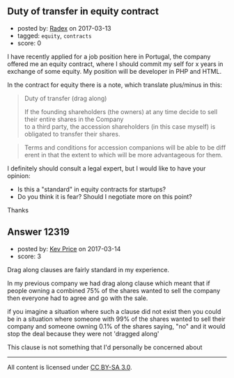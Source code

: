 ## Duty of transfer in equity contract

- posted by: [Radex](https://stackexchange.com/users/8577286/radex) on 2017-03-13
- tagged: `equity`, `contracts`
- score: 0

I have recently applied for a job position here in Portugal, the company offered me an equity contract, where I should commit my self for x years in exchange of some equity.
My position will be developer in PHP and HTML.

In the contract for equity there is a note, which translate plus/minus in this:

> Duty of transfer (drag along)
> 
> If the founding shareholders (the
> owners) at any time decide to sell their entire shares in the Company
> to a third party, the accession shareholders (in this case myself) is obligated
> to transfer their shares.

> Terms and conditions for accession companions will be able to be different in that
the extent to which will be more advantageous for them.

I definitely should consult a legal expert, but I would like to have your opinion:

- Is this a "standard" in equity contracts for startups?
- Do you think it is fear? Should I negotiate more on this point?

Thanks



## Answer 12319

- posted by: [Kev Price](https://stackexchange.com/users/1109274/kev-price) on 2017-03-14
- score: 3

Drag along clauses are fairly standard in my experience. 

In my previous company we had drag along clause which meant that if people owning a combined 75% of the shares wanted to sell the company then everyone had to agree and go with the sale.

if you imagine a situation where such a clause did not exist then you could be in a situation where someone with 99% of the shares wanted to sell their company and someone owning 0.1% of the shares saying, "no" and it would stop the deal because they were not 'dragged along'

This clause is not something that I'd personally be concerned about



---

All content is licensed under [CC BY-SA 3.0](https://creativecommons.org/licenses/by-sa/3.0/).
